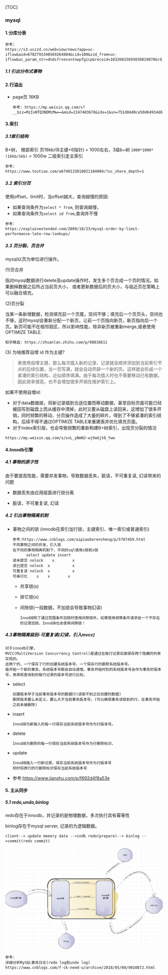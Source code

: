 [TOC]

### mysql

#### 1.分库分表
```
参考:
https://s3.uczzd.cn/webview/news?app=uc-iflow&aid=6782793340569264804&cid=100&zzd_from=uc-iflow&uc_param_str=dndsfrvesvntnwpfgicp&recoid=10326025693030819870&rd_type=share&sp_gz=0&pagetype=share&btifl=100&uc_share_depth=1
```

##### 1.1 引出分布式事物

#### 2.行溢出
- page页 16KB

  ```
  参考: https://mp.weixin.qq.com/s?__biz=MzIxNTQ3NDMzMw==&mid=2247483670&idx=1&sn=751d84d0ce50d64934d636014abe2023&chksm=979688e4a0e101f2a51d1f06ec75e25c56f8936321ae43badc2fe9fc1257b4dc1c24223699de&scene=21#wechat_redirect
  ```

#### 3.索引

##### 3.1索引结构

B+树，
根部索引
页16kb/(8主键+6指针) = 1000左右，3级b+树 `1000*1000*(16kb/1kb)` = 1000w
二级索引走主索引

```
参考: 
https://www.toutiao.com/a6740133818021184004/?uc_share_depth=1
```

##### 3.2 索引分页

使用offset，limit时，当offset越大，查询越慢的原因:
- 如果查询条件为`select * from`, 则查询越慢，
- 如果查询条件为`select id from`,查询并不慢
```
参考:
https://explainextended.com/2009/10/23/mysql-order-by-limit-performance-late-row-lookups/
```

##### 3.3 页分裂，页合并

mysql以页为单位进行操作。

(1)页合并

指对mysql数据进行delete及update操作时，发生多个页合成一个页的情况。如果删掉数据之后所占当前页大小， 或者更新数据后的页大小，与临近页在策略上可以融合填充。

(2)页分裂

当某一条新增数据，检测填充前一个页尾，空间不够；填充后一个页页头，空间也不够，这时mysql会重新分配一个新页，让前一个页指向新页，新页指向后一个页。新页可能不在相邻扇区，所以影响性能，除非新页被重新merge,或者使用OPTIMIZE TABLE.

```
知乎精选: https://zhuanlan.zhihu.com/p/98818611
```

(3) 为啥推荐自增 id 作为主键?

> 表使用自增主键，那么每次插入新的记录，记录就会顺序添加到当前索引节点的后续位置，当一页写满，就会自动开辟一个新的页。这样就会形成一个紧凑的索引结构，近似顺序填满。由于每次插入时也不需要移动已有数据，因此效率很高，也不会增加很多开销在维护索引上。

如果不使用自增id:

- 对于data数据层，将新记录插到合适位置而移动数据，甚至目标页面可能已经被回写到磁盘上而从缓存中清掉，此时又要从磁盘上读回来，这增加了很多开销，同时频繁的移动、分页操作造成了大量的碎片，得到了不够紧凑的索引结构，后续不得不通过OPTIMIZE TABLE来重建表并优化填充页面。
- 对于index索引层，也会导致频繁的重新构建B+树索引，出现页分裂的情况

```
https://mp.weixin.qq.com/s/svL_yNmNJ-wj9aGjtO_Yww
```



#### 4.Innodb引擎

##### 4.1 事物的原子性

由于要提高性能，需要并发事物，导致数据丢失，脏读，不可重复读, 幻读带来的问题

- 数据丢失由应用层面进行锁分离

- 脏读，不可重复读, 幻读 

##### 4.2 引出事物隔离机制

- 事物之间的锁 (innodb在索引加行锁，主键索引、唯一索引或普通索引)

  ```
  参考:https://www.cnblogs.com/aipiaoborensheng/p/5767459.html
  不同事物之间的并发，引入锁
  在不同的事物隔离机制下，不同的sql使用s锁和x锁
  		select update insert
  读未提交 nolock	 x        x
  读已提交 nolock  x		  x
  可重复读 nolock  x		  x
  可串行化    s    x        x
  ```

  - 共享锁(s)
  - 排它锁(x)

  - 间隙锁(一段数据，不加锁会导致事物幻读)

    ```
    InnoDB除了通过范围条件加锁时使用间隙锁外，如果使用相等条件请求给一个不存在的记录加锁，InnoDB也会使用间隙锁！
    ```

##### 4.3事物隔离级别-可重复读(幻读，引入mvcc)

```
对于innodb引擎，
MVCC(MultiVersion Concurrency Control)是通过在每行记录后面保存两个隐藏的列来实现的。
这两个列，一个保存了行的创建系统版本号，一个保存行的删除系统版本号。
每开始一个新的事务，系统版本号都会自动递增。事务开始时刻的系统版本号会作为事务的版本号，用来和查询到的每行记录的版本号进行比较。
```

- select

  ```
  创建版本早于当前事务版本号的数据行(读取不到之后创建的数据)
  删除版本要么未定义，要么大于当前事务版本号。(可以确保事务读取到的行，在事务开始之前未被删除)
  ```

- insert

  ```
  InnoDB为新插入的每一行保存当前系统版本号作为行版本号。
  ```

- delete

  ```
  InnoDB为删除的每一行保存当前系统版本号作为行删除标识。
  ```

- update

  ```
  InnoDB插入一行新记录，保存当前系统版本号作为行版本号
  同时将原行的行删除标识保存当前系统版本号
  ```

- 参考:https://www.jianshu.com/p/f692d4f8a53e

#### 5. 主从同步

##### 5.1 redo,undo,binlog

redo存在于innodb，并记录的是物理数据，多次执行具有幂等性

binlog存在于mysql server, 记录的为逻辑数据。

```
client--> update memory data -->indb redo(prepare)--> binlog -->commit(redo commit)
```

<center>
    <img src="https://github.com/alwaysthanks/learning-docs/blob/master/images/20200318mysql_redo.png">
</center>

```
参考:
详细分析MySQL事务日志(redo log和undo log)
https://www.cnblogs.com/f-ck-need-u/archive/2018/05/08/9010872.html
```
